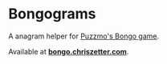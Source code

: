 # Bongograms

A anagram helper for [Puzzmo's Bongo game](https://www.puzzmo.com/game/bongo).

Available at **[bongo.chriszetter.com](https://bongo.chriszetter.com)**.
